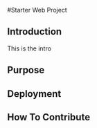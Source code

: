 #Starter Web Project


## Introduction

This is the intro

## Purpose

## Deployment

## How To Contribute 

